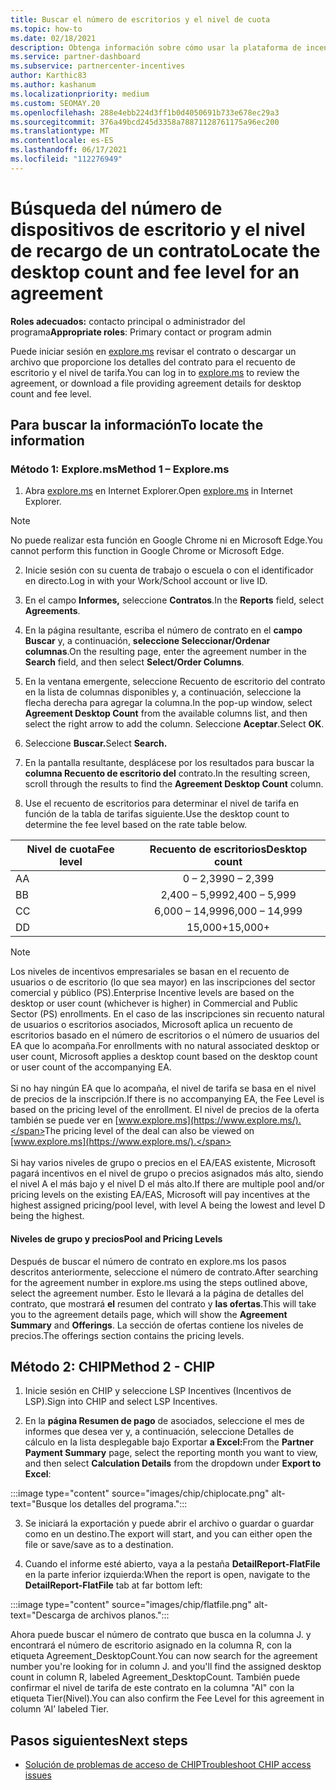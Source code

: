 ```yaml
---
title: Buscar el número de escritorios y el nivel de cuota
ms.topic: how-to
ms.date: 02/18/2021
description: Obtenga información sobre cómo usar la plataforma de incentivos de canal (CHIP) para buscar la información de nivel de cuota y recuento de escritorio para un contrato.
ms.service: partner-dashboard
ms.subservice: partnercenter-incentives
author: Karthic83
ms.author: kashanum
ms.localizationpriority: medium
ms.custom: SEOMAY.20
ms.openlocfilehash: 288e4ebb224d3ff1b0d4050691b733e678ec29a3
ms.sourcegitcommit: 376a49bcd245d3358a78871128761175a96ec200
ms.translationtype: MT
ms.contentlocale: es-ES
ms.lasthandoff: 06/17/2021
ms.locfileid: "112276949"
---
```

# <a name="locate-the-desktop-count-and-fee-level-for-an-agreement"></a><span data-ttu-id="762fa-103">Búsqueda del número de dispositivos de escritorio y el nivel de recargo de un contrato</span><span class="sxs-lookup"><span data-stu-id="762fa-103">Locate the desktop count and fee level for an agreement</span></span>

<span data-ttu-id="762fa-104">**Roles adecuados:** contacto principal o administrador del programa</span><span class="sxs-lookup"><span data-stu-id="762fa-104">**Appropriate roles**: Primary contact or program admin</span></span>

<span data-ttu-id="762fa-105">Puede iniciar sesión en [explore.ms](https://www.explore.ms/) revisar el contrato o descargar un archivo que proporcione los detalles del contrato para el recuento de escritorio y el nivel de tarifa.</span><span class="sxs-lookup"><span data-stu-id="762fa-105">You can log in to [explore.ms](https://www.explore.ms/) to review the agreement, or download a file providing agreement details for desktop count and fee level.</span></span>

## <a name="to-locate-the-information"></a><span data-ttu-id="762fa-106">Para buscar la información</span><span class="sxs-lookup"><span data-stu-id="762fa-106">To locate the information</span></span>

### <a name="method-1--explorems"></a><span data-ttu-id="762fa-107">Método 1: Explore.ms</span><span class="sxs-lookup"><span data-stu-id="762fa-107">Method 1 – Explore.ms</span></span>

1. <span data-ttu-id="762fa-108">Abra [explore.ms](https://www.explore.ms/) en Internet Explorer.</span><span class="sxs-lookup"><span data-stu-id="762fa-108">Open [explore.ms](https://www.explore.ms/) in Internet Explorer.</span></span> 

>[!Note]
><span data-ttu-id="762fa-109">No puede realizar esta función en Google Chrome ni en Microsoft Edge.</span><span class="sxs-lookup"><span data-stu-id="762fa-109">You cannot perform this function in Google Chrome or Microsoft Edge.</span></span>

2. <span data-ttu-id="762fa-110">Inicie sesión con su cuenta de trabajo o escuela o con el identificador en directo.</span><span class="sxs-lookup"><span data-stu-id="762fa-110">Log in with your Work/School account or live ID.</span></span>  

3. <span data-ttu-id="762fa-111">En el campo **Informes,** seleccione **Contratos**.</span><span class="sxs-lookup"><span data-stu-id="762fa-111">In the **Reports** field, select **Agreements**.</span></span>

4. <span data-ttu-id="762fa-112">En la página resultante, escriba el número de contrato en el **campo Buscar** y, a continuación, **seleccione Seleccionar/Ordenar columnas**.</span><span class="sxs-lookup"><span data-stu-id="762fa-112">On the resulting page, enter the agreement number in the **Search** field, and then select **Select/Order Columns**.</span></span>

5. <span data-ttu-id="762fa-113">En la ventana emergente,  seleccione Recuento de escritorio del contrato en la lista de columnas disponibles y, a continuación, seleccione la flecha derecha para agregar la columna.</span><span class="sxs-lookup"><span data-stu-id="762fa-113">In the pop-up window, select **Agreement Desktop Count** from the available columns list, and then select the right arrow to add the column.</span></span> <span data-ttu-id="762fa-114">Seleccione **Aceptar**.</span><span class="sxs-lookup"><span data-stu-id="762fa-114">Select **OK**.</span></span>

6. <span data-ttu-id="762fa-115">Seleccione **Buscar.**</span><span class="sxs-lookup"><span data-stu-id="762fa-115">Select **Search.**</span></span>

7. <span data-ttu-id="762fa-116">En la pantalla resultante, desplácese por los resultados para buscar la **columna Recuento de escritorio del** contrato.</span><span class="sxs-lookup"><span data-stu-id="762fa-116">In the resulting screen, scroll through the results to find the **Agreement Desktop Count** column.</span></span> 

8. <span data-ttu-id="762fa-117">Use el recuento de escritorios para determinar el nivel de tarifa en función de la tabla de tarifas siguiente.</span><span class="sxs-lookup"><span data-stu-id="762fa-117">Use the desktop count to determine the fee level based on the rate table below.</span></span>  

| <span data-ttu-id="762fa-118">Nivel de cuota</span><span class="sxs-lookup"><span data-stu-id="762fa-118">Fee level</span></span> | <span data-ttu-id="762fa-119">Recuento de escritorios</span><span class="sxs-lookup"><span data-stu-id="762fa-119">Desktop count</span></span> |
| ------ | :-----------: |
|  <span data-ttu-id="762fa-120">A</span><span class="sxs-lookup"><span data-stu-id="762fa-120">A</span></span> | <span data-ttu-id="762fa-121">0 – 2,399</span><span class="sxs-lookup"><span data-stu-id="762fa-121">0 – 2,399</span></span>    |
|  <span data-ttu-id="762fa-122">B</span><span class="sxs-lookup"><span data-stu-id="762fa-122">B</span></span> | <span data-ttu-id="762fa-123">2,400 – 5,999</span><span class="sxs-lookup"><span data-stu-id="762fa-123">2,400 – 5,999</span></span>    |
|  <span data-ttu-id="762fa-124">C</span><span class="sxs-lookup"><span data-stu-id="762fa-124">C</span></span> | <span data-ttu-id="762fa-125">6,000 – 14,999</span><span class="sxs-lookup"><span data-stu-id="762fa-125">6,000 – 14,999</span></span>    |
|  <span data-ttu-id="762fa-126">D</span><span class="sxs-lookup"><span data-stu-id="762fa-126">D</span></span> | <span data-ttu-id="762fa-127">15,000+</span><span class="sxs-lookup"><span data-stu-id="762fa-127">15,000+</span></span>   |

>[!NOTE]
><span data-ttu-id="762fa-128">Los niveles de incentivos empresariales se basan en el recuento de usuarios o de escritorio (lo que sea mayor) en las inscripciones del sector comercial y público (PS).</span><span class="sxs-lookup"><span data-stu-id="762fa-128">Enterprise Incentive levels are based on the desktop or user count (whichever is higher) in Commercial and Public Sector (PS) enrollments.</span></span> <span data-ttu-id="762fa-129">En el caso de las inscripciones sin recuento natural de usuarios o escritorios asociados, Microsoft aplica un recuento de escritorios basado en el número de escritorios o el número de usuarios del EA que lo acompaña.</span><span class="sxs-lookup"><span data-stu-id="762fa-129">For enrollments with no natural associated desktop or user count, Microsoft applies a desktop count based on the desktop count or user count of the accompanying EA.</span></span> <br><br><span data-ttu-id="762fa-130">Si no hay ningún EA que lo acompaña, el nivel de tarifa se basa en el nivel de precios de la inscripción.</span><span class="sxs-lookup"><span data-stu-id="762fa-130">If there is no accompanying EA, the Fee Level is based on the pricing level of the enrollment.</span></span> <span data-ttu-id="762fa-131">El nivel de precios de la oferta también se puede ver en [www.explore.ms](https://www.explore.ms/).</span><span class="sxs-lookup"><span data-stu-id="762fa-131">The pricing level of the deal can also be viewed on [www.explore.ms](https://www.explore.ms/).</span></span> <br><br><span data-ttu-id="762fa-132">Si hay varios niveles de grupo o precios en el EA/EAS existente, Microsoft pagará incentivos en el nivel de grupo o precios asignados más alto, siendo el nivel A el más bajo y el nivel D el más alto.</span><span class="sxs-lookup"><span data-stu-id="762fa-132">If there are multiple pool and/or pricing levels on the existing EA/EAS,  Microsoft will pay incentives at the highest assigned pricing/pool level, with level A being the lowest and level D being the highest.</span></span>

#### <a name="pool-and-pricing-levels"></a><span data-ttu-id="762fa-133">Niveles de grupo y precios</span><span class="sxs-lookup"><span data-stu-id="762fa-133">Pool and Pricing Levels</span></span>

<span data-ttu-id="762fa-134">Después de buscar el número de contrato en explore.ms los pasos descritos anteriormente, seleccione el número de contrato.</span><span class="sxs-lookup"><span data-stu-id="762fa-134">After searching for the agreement number in explore.ms using the steps outlined above, select the agreement number.</span></span> <span data-ttu-id="762fa-135">Esto le llevará a la página de detalles del contrato, que mostrará **el** resumen del contrato y **las ofertas**.</span><span class="sxs-lookup"><span data-stu-id="762fa-135">This will take you to the agreement details page, which will show the **Agreement Summary** and **Offerings**.</span></span> <span data-ttu-id="762fa-136">La sección de ofertas contiene los niveles de precios.</span><span class="sxs-lookup"><span data-stu-id="762fa-136">The offerings section contains the pricing levels.</span></span>

## <a name="method-2---chip"></a><span data-ttu-id="762fa-137">Método 2: CHIP</span><span class="sxs-lookup"><span data-stu-id="762fa-137">Method 2 - CHIP</span></span>

1. <span data-ttu-id="762fa-138">Inicie sesión en CHIP y seleccione LSP Incentives (Incentivos de LSP).</span><span class="sxs-lookup"><span data-stu-id="762fa-138">Sign into CHIP and select LSP Incentives.</span></span>

2. <span data-ttu-id="762fa-139">En la **página Resumen de pago** de asociados, seleccione el  mes de informes que desea ver y, a continuación, seleccione Detalles de cálculo en la lista desplegable bajo Exportar **a Excel:**</span><span class="sxs-lookup"><span data-stu-id="762fa-139">From the **Partner Payment Summary** page, select the reporting month you want to view, and then select **Calculation Details** from the dropdown under **Export to Excel**:</span></span>

:::image type="content" source="images/chip/chiplocate.png" alt-text="Busque los detalles del programa.":::

3. <span data-ttu-id="762fa-141">Se iniciará la exportación y puede abrir el archivo o guardar o guardar como en un destino.</span><span class="sxs-lookup"><span data-stu-id="762fa-141">The export will start, and you can either open the file or save/save as to a destination.</span></span>

4. <span data-ttu-id="762fa-142">Cuando el informe esté abierto, vaya a la pestaña **DetailReport-FlatFile** en la parte inferior izquierda:</span><span class="sxs-lookup"><span data-stu-id="762fa-142">When the report is open, navigate to the **DetailReport-FlatFile** tab at far bottom left:</span></span>

:::image type="content" source="images/chip/flatfile.png" alt-text="Descarga de archivos planos.":::

<span data-ttu-id="762fa-144">Ahora puede buscar el número de contrato que busca en la columna J. y encontrará el número de escritorio asignado en la columna R, con la etiqueta Agreement_DesktopCount.</span><span class="sxs-lookup"><span data-stu-id="762fa-144">You can now search for the agreement number you're looking for in column J. and you'll find the assigned desktop count in column R, labeled Agreement_DesktopCount.</span></span> <span data-ttu-id="762fa-145">También puede confirmar el nivel de tarifa de este contrato en la columna "AI" con la etiqueta Tier(Nivel).</span><span class="sxs-lookup"><span data-stu-id="762fa-145">You can also confirm the Fee Level for this agreement in column ‘AI’ labeled Tier.</span></span>

## <a name="next-steps"></a><span data-ttu-id="762fa-146">Pasos siguientes</span><span class="sxs-lookup"><span data-stu-id="762fa-146">Next steps</span></span>

- [<span data-ttu-id="762fa-147">Solución de problemas de acceso de CHIP</span><span class="sxs-lookup"><span data-stu-id="762fa-147">Troubleshoot CHIP access issues</span></span>](chip-access-trouble.md)
